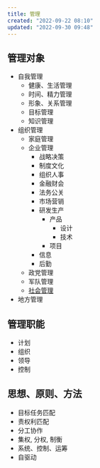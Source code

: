 ```yaml
---
title: 管理
created: "2022-09-22 08:10"
updated: "2022-09-30 09:48"
---
```


## 管理对象
- 自我管理
    - 健康、生活管理
    - 时间、精力管理
    - 形象、关系管理
    - 目标管理
    - 知识管理
- 组织管理
    - 家庭管理
    - 企业管理
        - 战略决策
        - 制度文化
        - 组织人事
        - 金融财会
        - 法务公关
        - 市场营销
        - 研发生产
            - 产品
                - 设计
                - 技术
            - 项目
        - 信息
        - 后勤
    - 政党管理
    - 军队管理
    - [社会管理](../../thoughts/社会管理.md)
- 地方管理

## 管理职能
- 计划
- 组织
- 领导
- 控制

## 思想、原则、方法
- 目标任务匹配
- 责权利匹配
- 分工协作
- 集权, 分权, 制衡
- 系统、控制、运筹
- 自驱动

